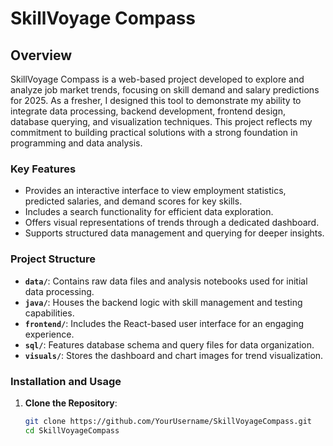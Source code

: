 # SkillVoyage Compass

## Overview
SkillVoyage Compass is a web-based project developed to explore and analyze job market trends, focusing on skill demand and salary predictions for 2025. As a fresher, I designed this tool to demonstrate my ability to integrate data processing, backend development, frontend design, database querying, and visualization techniques. This project reflects my commitment to building practical solutions with a strong foundation in programming and data analysis.

### Key Features
- Provides an interactive interface to view employment statistics, predicted salaries, and demand scores for key skills.
- Includes a search functionality for efficient data exploration.
- Offers visual representations of trends through a dedicated dashboard.
- Supports structured data management and querying for deeper insights.

### Project Structure
- **`data/`**: Contains raw data files and analysis notebooks used for initial data processing.
- **`java/`**: Houses the backend logic with skill management and testing capabilities.
- **`frontend/`**: Includes the React-based user interface for an engaging experience.
- **`sql/`**: Features database schema and query files for data organization.
- **`visuals/`**: Stores the dashboard and chart images for trend visualization.

### Installation and Usage
1. **Clone the Repository**:
   ```bash
   git clone https://github.com/YourUsername/SkillVoyageCompass.git
   cd SkillVoyageCompass